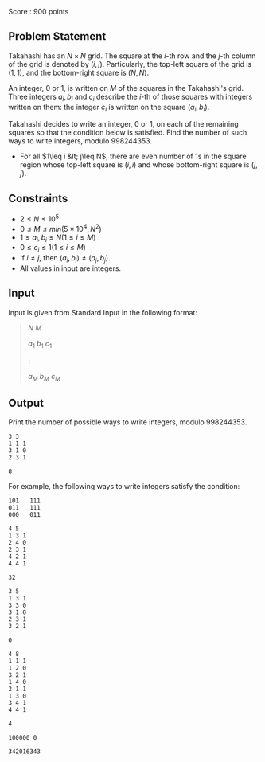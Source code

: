 Score : $900$ points

## Problem Statement

Takahashi has an $N \times N$ grid. The square at the $i$-th row and the $j$-th column of the grid is denoted by $(i,j)$.
Particularly, the top-left square of the grid is $(1,1)$, and the bottom-right square is $(N,N)$.

An integer, $0$ or $1$, is written on $M$ of the squares in the Takahashi's grid.
Three integers $a_i,b_i$ and $c_i$ describe the $i$-th of those squares with integers written on them: the integer $c_i$ is written on the square $(a_i,b_i)$.

Takahashi decides to write an integer, $0$ or $1$, on each of the remaining squares so that the condition below is satisfied.
Find the number of such ways to write integers, modulo $998244353$.

- For all $1\leq i &lt; j\leq N$, there are even number of $1$s in the square region whose top-left square is $(i,i)$ and whose bottom-right square is $(j,j)$.

## Constraints

- $2 \leq N \leq 10^5$
- $0 \leq M \leq min(5 \times 10^4,N^2)$
- $1 \leq a_i,b_i \leq N(1\leq i\leq M)$
- $0 \leq c_i \leq 1(1\leq i\leq M)$
- If $i \neq j$, then $(a_i,b_i) \neq (a_j,b_j)$.
- All values in input are integers.

## Input

Input is given from Standard Input in the following format:

> $N$ $M$
> 
> $a_1$ $b_1$ $c_1$
> 
> $:$
> 
> $a_M$ $b_M$ $c_M$

## Output

Print the number of possible ways to write integers, modulo $998244353$.

```input1
3 3
1 1 1
3 1 0
2 3 1
```

```output1
8
```

For example, the following ways to write integers satisfy the condition:

```output1
101   111
011   111
000   011
```

```input2
4 5
1 3 1
2 4 0
2 3 1
4 2 1
4 4 1
```

```output2
32
```

```input3
3 5
1 3 1
3 3 0
3 1 0
2 3 1
3 2 1
```

```output3
0
```

```input4
4 8
1 1 1
1 2 0
3 2 1
1 4 0
2 1 1
1 3 0
3 4 1
4 4 1
```

```output4
4
```

```input5
100000 0
```

```output5
342016343
```